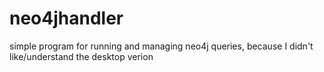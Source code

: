 # neo4jhandler
simple program for running and managing neo4j queries, because I didn't like/understand the desktop verion

